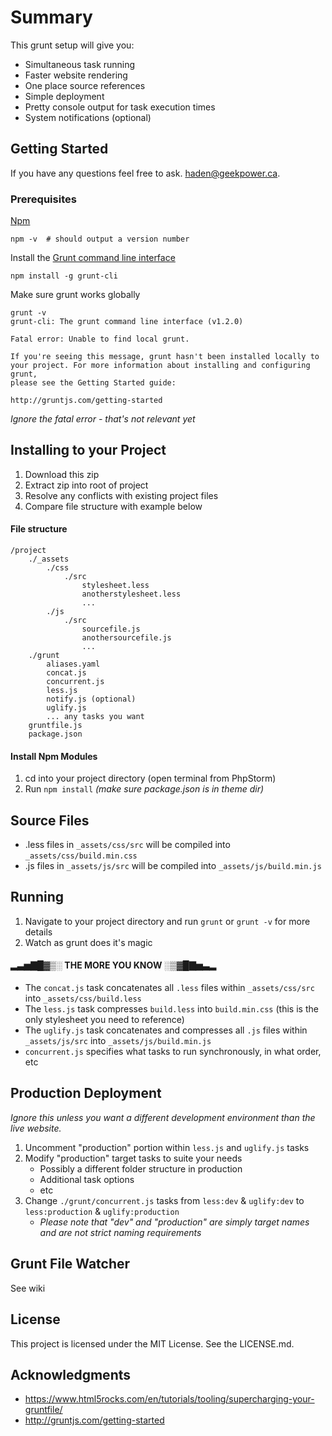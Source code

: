 # Summary

This grunt setup will give you:

- Simultaneous task running
- Faster website rendering
- One place source references
- Simple deployment
- Pretty console output for task execution times
- System notifications (optional)

## Getting Started

If you have any questions feel free to ask. [haden@geekpower.ca](mailto:haden@geekpower.ca).

### Prerequisites

[Npm](https://nodejs.org/en/download/)

```
npm -v  # should output a version number
```

Install the [Grunt command line interface](http://gruntjs.com/getting-started)

```
npm install -g grunt-cli
```

Make sure grunt works globally

```
grunt -v
grunt-cli: The grunt command line interface (v1.2.0)

Fatal error: Unable to find local grunt.

If you're seeing this message, grunt hasn't been installed locally to
your project. For more information about installing and configuring grunt,
please see the Getting Started guide:

http://gruntjs.com/getting-started
```

_Ignore the fatal error - that's not relevant yet_

## Installing to your Project

1. Download this zip
2. Extract zip into root of project
3. Resolve any conflicts with existing project files
4. Compare file structure with example below

#### File structure

```
/project
    ./_assets
        ./css
            ./src
                stylesheet.less
                anotherstylesheet.less
                ...
        ./js
            ./src
                sourcefile.js
                anothersourcefile.js
                ...
    ./grunt
        aliases.yaml
        concat.js
        concurrent.js
        less.js
        notify.js (optional)
        uglify.js
        ... any tasks you want
    gruntfile.js
    package.json
```

#### Install Npm Modules
1. cd into your project directory (open terminal from PhpStorm)
2. Run `npm install` _(make sure package.json is in theme dir)_

## Source Files
- .less files in `_assets/css/src` will be compiled into `_assets/css/build.min.css`
- .js files in `_assets/js/src` will be compiled into `_assets/js/build.min.js`

## Running

1. Navigate to your project directory and run `grunt` or `grunt -v` for more details
2. Watch as grunt does it's magic

#### ▂▃▅▇█▓▒░ THE MORE YOU KNOW ░▒▓█▇▅▃▂

- The `concat.js` task concatenates all `.less` files within `_assets/css/src` into `_assets/css/build.less`
- The `less.js` task compresses `build.less` into `build.min.css` (this is the only stylesheet you need to reference)
- The `uglify.js` task concatenates and compresses all `.js` files within `_assets/js/src` into `_assets/js/build.min.js`
- `concurrent.js` specifies what tasks to run synchronously, in what order, etc

## Production Deployment

_Ignore this unless you want a different development environment than the live website._

1. Uncomment "production" portion within `less.js` and `uglify.js` tasks
2. Modify "production" target tasks to suite your needs
    * Possibly a different folder structure in production
    * Additional task options
    * etc
3. Change `./grunt/concurrent.js` tasks from `less:dev` & `uglify:dev` to `less:production` & `uglify:production`
    * _Please note that "dev" and "production" are simply target names and are not strict naming requirements_

## Grunt File Watcher
See wiki

## License

This project is licensed under the MIT License. See the LICENSE.md.

## Acknowledgments

* https://www.html5rocks.com/en/tutorials/tooling/supercharging-your-gruntfile/
* http://gruntjs.com/getting-started
